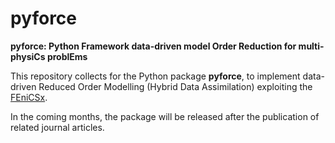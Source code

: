 # pyforce

**pyforce: Python Framework data-driven model Order Reduction for multi-physiCs problEms**

This repository collects for the Python package **pyforce**, to implement data-driven Reduced Order Modelling (Hybrid Data Assimilation) exploiting the [FEniCSx](https://fenicsproject.org/).

In the coming months, the package will be released after the publication of related journal articles.
